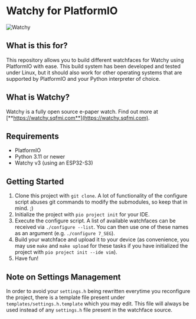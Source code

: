 # Watchy for PlatformIO

![Watchy](https://watchy.sqfmi.com/img/watchy_render.png)

## What is this for?

This repository allows you to build different watchfaces for Watchy using PlatformIO with ease. This build system has been developed and tested under Linux, but it should also work for other operating systems that are supported by PlatformIO and your Python interpreter of choice.

## What is Watchy?

Watchy is a fully open source e-paper watch. Find out more at [**https://watchy.sqfmi.com**](https://watchy.sqfmi.com).

## Requirements

* PlatformIO
* Python 3.11 or newer
* Watchy v3 (using an ESP32-S3)

## Getting Started

1. Clone this project with `git clone`. A lot of functionality of the configure script abuses git commands to modify the submodules, so keep that in mind. ;)
2. Initialize the project with `pio project init` for your IDE.
3. Execute the configure script. A list of available watchfaces can be received via `./configure --list`. You can then use one of these names as an argument (e.g. `./configure 7_SEG`).
4. Build your watchface and upload it to your device (as convenience, you may use `make` and `make upload` for these tasks if you have initialized the project with `pio project init --ide vim`).
5. Have fun!

## Note on Settings Management

In order to avoid your `settings.h` being rewritten everytime you reconfigure the project, there is a template file present under `templates/settings.h.template` which you may edit.
This file will always be used instead of any `settings.h` file present in the watchface source.
